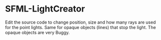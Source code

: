 # SFML-LightCreator

Edit the source code to change position, size and how many rays are used for the point lights. Same for opaque objects (lines) that stop the light. The opaque objects are very Buggy.
